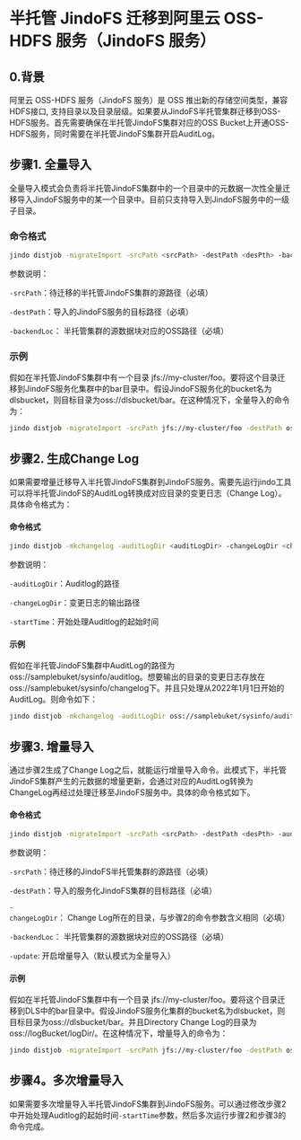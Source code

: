 # 半托管 JindoFS 迁移到阿里云 OSS-HDFS 服务（JindoFS 服务）
## 0.背景
阿里云 OSS-HDFS 服务（JindoFS 服务）是 OSS 推出新的存储空间类型，兼容HDFS接口, 支持目录以及目录层级。如果要从JindoFS半托管集群迁移到OSS-HDFS服务。首先需要确保在半托管JindoFS集群对应的OSS Bucket上开通OSS-HDFS服务，同时需要在半托管JindoFS集群开启AuditLog。

## 步骤1. 全量导入
全量导入模式会负责将半托管JindoFS集群中的一个目录中的元数据一次性全量迁移导入JindoFS服务中的某一个目录中。目前只支持导入到JindoFS服务中的一级子目录。
### 命令格式
```bash
jindo distjob -migrateImport -srcPath <srcPath> -destPath <desPth> -backendLoc <backendLoc>
```
参数说明：

`-srcPath`：待迁移的半托管JindoFS集群的源路径（必填）

`-destPath`：导入的JindoFS服务的目标路径（必填）

`-backendLoc`： 半托管集群的源数据块对应的OSS路径（必填）

### 示例
假如在半托管JindoFS集群中有一个目录 jfs://my-cluster/foo。要将这个目录迁移到JindoFS服务化集群中的bar目录中。假设JindoFS服务化的bucket名为dlsbucket，则目标目录为oss://dlsbucket/bar。在这种情况下，全量导入的命令为：

```bash
jindo distjob -migrateImport -srcPath jfs://my-cluster/foo -destPath oss://dlsbucket/bar/
```

## 步骤2. 生成Change Log
如果需要增量迁移导入半托管JindoFS集群到JindoFS服务。需要先运行jindo工具可以将半托管JindoFS的AuditLog转换成对应目录的变更日志（Change Log）。具体命令格式为：

#### 命令格式
```bash
jindo distjob -mkchangelog -auditLogDir <auditLogDir> -changeLogDir <changeLogDir> -startTime <startTime>
```

参数说明：

`-auditLogDir`：Auditlog的路径

`-changeLogDir`：变更日志的输出路径

`-startTime`：开始处理Auditlog的起始时间

#### 示例
假如在半托管JindoFS集群中AuditLog的路径为oss://samplebuket/sysinfo/auditlog。想要输出的目录的变更日志存放在oss://samplebuket/sysinfo/changelog下。并且只处理从2022年1月1日开始的AuditLog。则命令如下：

```bash
jindo distjob -mkchangelog -auditLogDir oss://samplebuket/sysinfo/auditlog -changeLogDir oss://samplebuket/sysinfo/changelog -startTime 2022-01-01-12:00:00
```

## 步骤3. 增量导入
通过步骤2生成了Change Log之后，就能运行增量导入命令。此模式下，半托管JindoFS集群产生的元数据的增量更新，会通过对应的AuditLog转换为ChangeLog再经过处理迁移至JindoFS服务中。具体的命令格式如下。
#### 命令格式
```bash
jindo distjob -migrateImport -srcPath <srcPath> -destPath <desPth> -auditLogDir <auditLogDir> -backendLoc <backendLoc> -update
```

参数说明：

`-srcPath`：待迁移的JindoFS半托管集群的源路径（必填）

`-destPath`：导入的服务化JindoFS集群的目标路径（必填）

`-changeLogDir`： Change Log所在的目录，与步骤2的命令参数含义相同（必填）

`-backendLoc`： 半托管集群的源数据块对应的OSS路径（必填）

`-update`: 开启增量导入（默认模式为全量导入）

#### 示例
假如在半托管JindoFS集群中有一个目录 jfs://my-cluster/foo。要将这个目录迁移到DLS中的bar目录中。假设JindoFS服务化集群的bucket名为dlsbucket，则目标目录为oss://dlsbucket/bar。并且Directory Change Log的目录为oss://logBucket/logDir/。在这种情况下，增量导入的命令为：

```bash
jindo distjob -migrateImport -srcPath jfs://my-cluster/foo -destPath oss://dlsbucket/bar/ -changeLogDir oss://logBucket/logDir/ -update
```
## 步骤4。多次增量导入
如果需要多次增量导入半托管JindoFS集群到JindoFS服务。可以通过修改步骤2中开始处理Auditlog的起始时间`-startTime`参数，然后多次运行步骤2和步骤3的命令完成。
